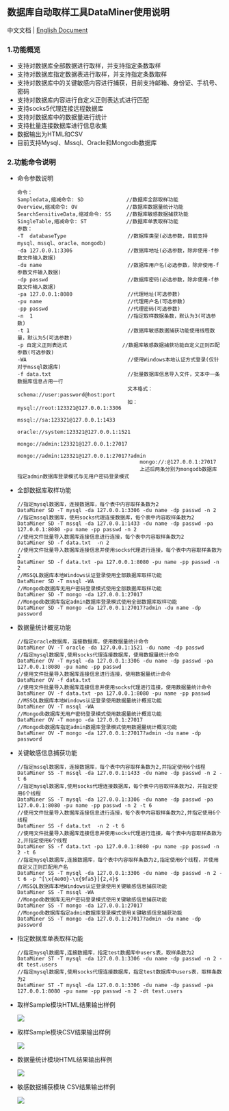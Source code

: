 ## 数据库自动取样工具DataMiner使用说明

中文文档 | [English Document](https://github.com/wjlab/DataMiner/blob/master/README.md)

### 1.功能概览

- 支持对数据库全部数据进行取样，并支持指定条数取样
- 支持对数据库指定数据表进行取样，并支持指定条数取样
- 支持对数据库中的关键敏感内容进行捕获，目前支持邮箱、身份证、手机号、密码
- 支持对数据库内容进行自定义正则表达式进行匹配
- 支持socks5代理连接远程数据库
- 支持对数据库中的数据量进行统计
- 支持批量连接数据库进行信息收集
- 数据输出为HTML和CSV
- 目前支持Mysql、Mssql、Oracle和Mongodb数据库

### 2.功能命令说明

- 命令参数说明

  ```
  命令：
  Sampledata,缩减命令: SD              //数据库全部取样功能
  Overview,缩减命令: OV                //数据库数据量统计功能
  SearchSensitiveData,缩减命令: SS     //数据库敏感数据捕获功能
  SingleTable,缩减命令: ST             //数据库单表取样功能
  参数：
  -T  databaseType                    //数据库类型(必选参数，目前支持 mysql、mssql、oracle、mongodb)
  -da 127.0.0.1:3306                  //数据库地址(必选参数，除非使用-f参数文件输入数据)
  -du name                            //数据库用户名(必选参数，除非使用-f参数文件输入数据)
  -dp passwd                          //数据库密码(必选参数，除非使用-f参数文件输入数据)
  -pa 127.0.0.1:8080                  //代理地址(可选参数)
  -pu name                            //代理用户名(可选参数)
  -pp passwd                          //代理密码(可选参数)
  -n  1                               //指定取样数据条数，默认为3(可选参数)
  -t 1                                //数据库敏感数据捕获功能使用线程数量，默认为5(可选参数)
  -p 自定义正则表达式                  //数据库敏感数据捕获功能自定义正则匹配参数(可选参数)
  -WA                                 //使用Windows本地认证方式登录(仅针对于mssql数据库)
  -f data.txt                         //批量数据库信息导入文件，文本中一条数据库信息占用一行
                                      文本格式：schema://user:password@host:port 
                                      如：mysql://root:123321@127.0.0.1:3306
                                          mssql://sa:123321@127.0.0.1:1433
                                          oracle://system:123321@127.0.0.1:1521
                                          mongo://admin:123321@127.0.0.1:27017
                                          mongo://admin:123321@127.0.0.1:27017?admin
                                          mongo://:@127.0.0.1:27017
                                          上述后两条分别为mongodb数据库 指定admin数据库登录模式与无用户密码登录模式
  ```

- 全部数据库取样功能

  ```
  //指定mysql数据库，连接数据库，每个表中内容取样条数为2
  DataMiner SD -T mysql -da 127.0.0.1:3306 -du name -dp passwd -n 2
  //指定mssql数据库，使用socks代理连接数据库，每个表中内容取样条数为2
  DataMiner SD -T mssql -da 127.0.0.1:1433 -du name -dp passwd -pa 127.0.0.1:8080 -pu name -pp passwd -n 2
  //使用文件批量导入数据库连接信息进行连接，每个表中内容取样条数为2
  DataMiner SD -f data.txt  -n 2
  //使用文件批量导入数据库连接信息并使用socks代理进行连接，每个表中内容取样条数为2
  DataMiner SD -f data.txt -pa 127.0.0.1:8080 -pu name -pp passwd -n 2
  //MSSQL数据库本地Windows认证登录使用全部数据库取样功能
  DataMiner SD -T mssql -WA
  //Mongodb数据库无用户密码登录模式使用全部数据库取样功能
  DataMiner SD -T mongo -da 127.0.0.1:27017
  //Mongodb数据库指定admin数据库登录模式使用全部数据库取样功能
  DataMiner SD -T mongo -da 127.0.0.1:27017?admin -du name -dp password
  ```

- 数据量统计概览功能

  ```
  //指定oracle数据库，连接数据库，使用数据量统计命令
  DataMiner OV -T oracle -da 127.0.0.1:1521 -du name -dp passwd
  //指定mysql数据库,使用socks代理连接数据库，使用数据量统计命令
  DataMiner OV -T mysql -da 127.0.0.1:3306 -du name -dp passwd -pa 127.0.0.1:8080 -pu name -pp passwd
  //使用文件批量导入数据库连接信息进行连接，使用数据量统计命令
  DataMiner OV -f data.txt
  //使用文件批量导入数据库连接信息并使用socks代理进行连接，使用数据量统计命令
  DataMiner OV -f data.txt -pa 127.0.0.1:8080 -pu name -pp passwd
  //MSSQL数据库本地Windows认证登录使用数据量统计概览功能
  DataMiner OV -T mssql -WA
  //Mongodb数据库无用户密码登录模式使用数据量统计概览功能
  DataMiner OV -T mongo -da 127.0.0.1:27017
  //Mongodb数据库指定admin数据库登录模式使用数据量统计概览功能
  DataMiner OV -T mongo -da 127.0.0.1:27017?admin -du name -dp password
  ```

- 关键敏感信息捕获功能

  ```
  //指定mssql数据库，连接数据库，每个表中内容取样条数为2,并指定使用6个线程
  DataMiner SS -T mssql -da 127.0.0.1:1433 -du name -dp passwd -n 2 -t 6
  //指定mysql数据库,使用socks代理连接数据库，每个表中内容取样条数为2，并指定使用6个线程
  DataMiner SS -T mysql -da 127.0.0.1:3306 -du name -dp passwd -pa 127.0.0.1:8080 -pu name -pp passwd -n 2 -t 6
  //使用文件批量导入数据库连接信息进行连接，每个表中内容取样条数为2,并指定使用6个线程
  DataMiner SS -f data.txt  -n 2 -t 6
  //使用文件批量导入数据库连接信息并使用socks代理进行连接，每个表中内容取样条数为2,并指定使用6个线程
  DataMiner SS -f data.txt -pa 127.0.0.1:8080 -pu name -pp passwd -n 2 -t 6
  //指定mysql数据库,连接数据库，每个表中内容取样条数为2,指定使用6个线程，并使用自定义正则匹配用户名
  DataMiner SS -T mysql -da 127.0.0.1:3306 -du name -dp passwd -n 2 -t 6 -p ^[\x{4e00}-\x{9fa5}]{2,4}$
  //MSSQL数据库本地Windows认证登录使用关键敏感信息捕获功能
  DataMiner SS -T mssql -WA
  //Mongodb数据库无用户密码登录模式使用关键敏感信息捕获功能
  DataMiner SS -T mongo -da 127.0.0.1:27017
  //Mongodb数据库指定admin数据库登录模式使用关键敏感信息捕获功能
  DataMiner SS -T mongo -da 127.0.0.1:27017?admin -du name -dp password
  ```


- 指定数据库单表取样功能

  ```
  //指定mysql数据库,连接数据库，指定test数据库中users表，取样条数为2
  DataMiner ST -T mysql -da 127.0.0.1:3306 -du name -dp passwd -n 2 -dt test.users
  //指定mysql数据库,使用socks代理连接数据库，指定test数据库中users表，取样条数为2
  DataMiner ST -T mysql -da 127.0.0.1:3306 -du name -dp passwd -pa 127.0.0.1:8080 -pu name -pp passwd -n 2 -dt test.users
  ```

- 取样Sample模块HTML结果输出样例

  ![](https://github.com/wjlab/DataMiner/blob/master/image/HtmlOutput.png)

- 取样Sample模块CSV结果输出样例

  ![](https://github.com/wjlab/DataMiner/blob/master/image/CsvOutput.png)

- 数据量统计模块HTML结果输出样例

  ![](https://github.com/wjlab/DataMiner/blob/master/image/Overview.png)

- 敏感数据捕获模块 CSV结果输出样例

  ![](https://github.com/wjlab/DataMiner/blob/master/image/Secret.png)

